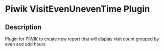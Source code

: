 # Piwik VisitEvenUnevenTime Plugin

## Description

Plugin for PIWIK to create new report that will display visit count grouped by even and odd hours

